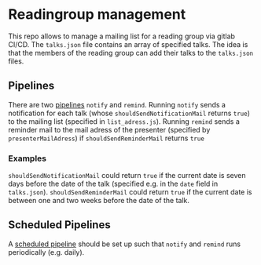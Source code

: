 # Readingroup management
This repo allows to manage a mailing list for a reading group via gitlab CI/CD.
The `talks.json` file contains an array of specified talks.
The idea is that the members of the reading group can add their talks to the `talks.json` files.

## Pipelines
There are two [pipelines](https://docs.gitlab.com/ee/ci/pipelines/index.html) `notify` and `remind`.
Running `notify` sends a notification for each talk (whose `shouldSendNotificationMail` returns `true`) to the mailing list (specified in `list_adress.js`).
Running `remind` sends a reminder mail to the mail adress of the presenter (specified by `presenterMailAdress`) if `shouldSendReminderMail` returns `true`

### Examples
`shouldSendNotificationMail` could return `true` if the current date is seven days before the date of the talk (specified e.g. in the `date` field in `talks.json`).
`shouldSendReminderMail` could return `true` if the current date is between one and two weeks before the date of the talk.

## Scheduled Pipelines
A [scheduled pipeline](https://docs.gitlab.com/ee/ci/pipelines/schedules.html) should be set up such that `notify` and `remind` runs periodically (e.g. daily).